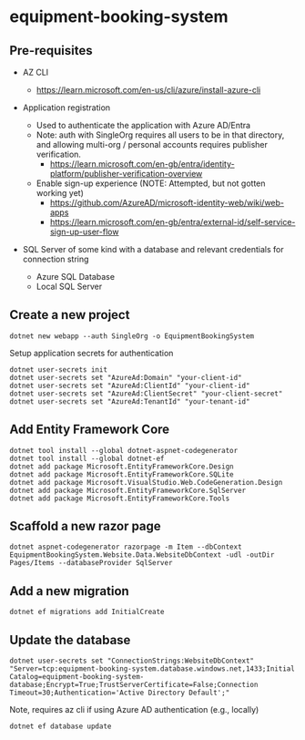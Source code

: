 # equipment-booking-system



## Pre-requisites

- AZ CLI
  - https://learn.microsoft.com/en-us/cli/azure/install-azure-cli

- Application registration
  - Used to authenticate the application with Azure AD/Entra
  - Note: auth with SingleOrg requires all users to be in that directory,
    and allowing multi-org / personal accounts requires publisher verification.
    - https://learn.microsoft.com/en-gb/entra/identity-platform/publisher-verification-overview
  - Enable sign-up experience (NOTE: Attempted, but not gotten working yet)
    - https://github.com/AzureAD/microsoft-identity-web/wiki/web-apps
    - https://learn.microsoft.com/en-gb/entra/external-id/self-service-sign-up-user-flow

- SQL Server of some kind with a database and relevant credentials for connection string
  - Azure SQL Database
  - Local SQL Server



## Create a new project
```shell
dotnet new webapp --auth SingleOrg -o EquipmentBookingSystem
```

Setup application secrets for authentication
```shell
dotnet user-secrets init
dotnet user-secrets set "AzureAd:Domain" "your-client-id"
dotnet user-secrets set "AzureAd:ClientId" "your-client-id"
dotnet user-secrets set "AzureAd:ClientSecret" "your-client-secret"
dotnet user-secrets set "AzureAd:TenantId" "your-tenant-id"
```


## Add Entity Framework Core
```shell
dotnet tool install --global dotnet-aspnet-codegenerator
dotnet tool install --global dotnet-ef
dotnet add package Microsoft.EntityFrameworkCore.Design
dotnet add package Microsoft.EntityFrameworkCore.SQLite
dotnet add package Microsoft.VisualStudio.Web.CodeGeneration.Design
dotnet add package Microsoft.EntityFrameworkCore.SqlServer
dotnet add package Microsoft.EntityFrameworkCore.Tools
```

## Scaffold a new razor page
```shell
dotnet aspnet-codegenerator razorpage -m Item --dbContext EquipmentBookingSystem.Website.Data.WebsiteDbContext -udl -outDir Pages/Items --databaseProvider SqlServer
```


## Add a new migration
```shell
dotnet ef migrations add InitialCreate
```

## Update the database

```shell
dotnet user-secrets set "ConnectionStrings:WebsiteDbContext" "Server=tcp:equipment-booking-system.database.windows.net,1433;Initial Catalog=equipment-booking-system-database;Encrypt=True;TrustServerCertificate=False;Connection Timeout=30;Authentication='Active Directory Default';"
```

Note, requires az cli if using Azure AD authentication (e.g., locally)

```shell
dotnet ef database update
```

